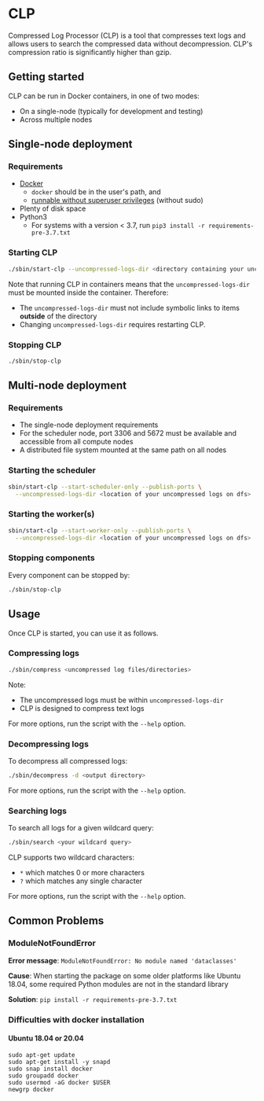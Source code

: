 # CLP

Compressed Log Processor (CLP) is a tool that compresses text logs and allows users to search the compressed data 
without decompression. CLP's compression ratio is significantly higher than gzip.

## Getting started

CLP can be run in Docker containers, in one of two modes:
* On a single-node (typically for development and testing)
* Across multiple nodes

## Single-node deployment

### Requirements

* [Docker](https://docs.docker.com/engine/install/)
  * `docker` should be in the user's path, and
  * [runnable without superuser privileges](https://docs.docker.com/engine/install/linux-postinstall/#manage-docker-as-a-non-root-user)
    (without sudo)
* Plenty of disk space
* Python3
  * For systems with a version < 3.7, run `pip3 install -r requirements-pre-3.7.txt`

### Starting CLP

```bash
./sbin/start-clp --uncompressed-logs-dir <directory containing your uncompressed logs>
```

Note that running CLP in containers means that the `uncompressed-logs-dir` must be mounted inside the container.
Therefore:
* The `uncompressed-logs-dir` must not include symbolic links to items **outside** of the directory 
* Changing `uncompressed-logs-dir` requires restarting CLP.

### Stopping CLP

```bash
./sbin/stop-clp
```

## Multi-node deployment

### Requirements

* The single-node deployment requirements
* For the scheduler node, port 3306 and 5672 must be available and accessible from all compute nodes
* A distributed file system mounted at the same path on all nodes

### Starting the scheduler

```bash
sbin/start-clp --start-scheduler-only --publish-ports \
  --uncompressed-logs-dir <location of your uncompressed logs on dfs>
```

### Starting the worker(s)

```bash
sbin/start-clp --start-worker-only --publish-ports \
  --uncompressed-logs-dir <location of your uncompressed logs on dfs>
```

### Stopping components

Every component can be stopped by:
```bash
./sbin/stop-clp
```

## Usage

Once CLP is started, you can use it as follows.

### Compressing logs

```bash
./sbin/compress <uncompressed log files/directories>
```

Note:
* The uncompressed logs must be within `uncompressed-logs-dir`
* CLP is designed to compress text logs

For more options, run the script with the `--help` option.

### Decompressing logs

To decompress all compressed logs:
```bash
./sbin/decompress -d <output directory> 
```
For more options, run the script with the `--help` option.

### Searching logs

To search all logs for a given wildcard query:
```bash
./sbin/search <your wildcard query>
```

CLP supports two wildcard characters:
* `*` which matches 0 or more characters
* `?` which matches any single character

For more options, run the script with the `--help` option.

## Common Problems

### ModuleNotFoundError

**Error message**: ```ModuleNotFoundError: No module named 'dataclasses'```

**Cause**: When starting the package on some older platforms like Ubuntu 18.04, some required Python modules are not in 
the standard library

**Solution**: `pip install -r requirements-pre-3.7.txt`


### Difficulties with docker installation
#### Ubuntu 18.04 or 20.04
```shell
sudo apt-get update
sudo apt-get install -y snapd
sudo snap install docker
sudo groupadd docker
sudo usermod -aG docker $USER
newgrp docker
```


